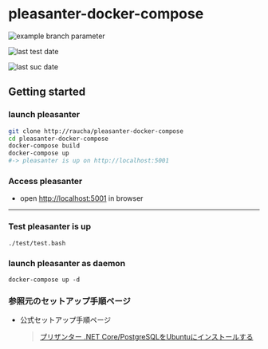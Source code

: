 # pleasanter-docker-compose

![example branch parameter](https://github.com/raucha/pleasanter-docker-compose/actions/workflows/build-and-connection-test.yml/badge.svg)

![last test date](https://byob.yarr.is/raucha/pleasanter-docker-compose/time)

![last suc date](https://byob.yarr.is/raucha/pleasanter-docker-compose/suc_time)

## Getting started

### launch pleasanter

```bash
git clone http://raucha/pleasanter-docker-compose
cd pleasanter-docker-compose
docker-compose build
docker-compose up
#-> pleasanter is up on http://localhost:5001
```

### Access pleasanter

- open [http://localhost:5001](http://localhost:5001) in browser

---

### Test pleasanter is up

```
./test/test.bash
```

### launch pleasanter as daemon

```
docker-compose up -d
```

### 参照元のセットアップ手順ページ

- 公式セットアップ手順ページ
  > [プリザンター .NET Core/PostgreSQLをUbuntuにインストールする](https://pleasanter.org/manual/install-ubuntu-postgresql)
